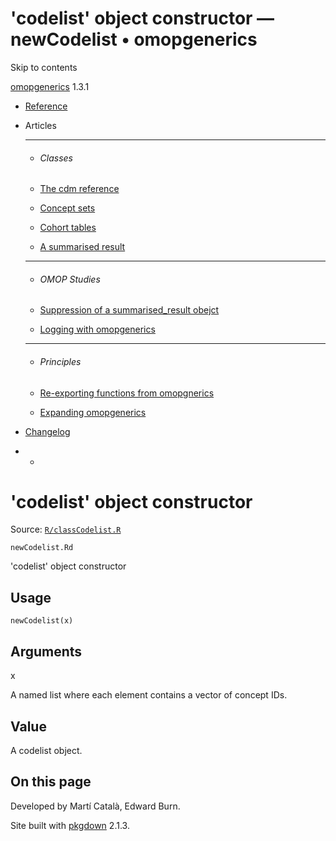 # 'codelist' object constructor — newCodelist • omopgenerics

Skip to contents

[omopgenerics](../index.html) 1.3.1

  * [Reference](../reference/index.html)
  * Articles
    * * * *

    * ###### Classes

    * [The cdm reference](../articles/cdm_reference.html)
    * [Concept sets](../articles/codelists.html)
    * [Cohort tables](../articles/cohorts.html)
    * [A summarised result](../articles/summarised_result.html)
    * * * *

    * ###### OMOP Studies

    * [Suppression of a summarised_result obejct](../articles/suppression.html)
    * [Logging with omopgenerics](../articles/logging.html)
    * * * *

    * ###### Principles

    * [Re-exporting functions from omopgnerics](../articles/reexport.html)
    * [Expanding omopgenerics](../articles/expanding_omopgenerics.html)
  * [Changelog](../news/index.html)


  *   * [](https://github.com/darwin-eu/omopgenerics/)



# 'codelist' object constructor

Source: [`R/classCodelist.R`](https://github.com/darwin-eu/omopgenerics/blob/v1.3.1/R/classCodelist.R)

`newCodelist.Rd`

'codelist' object constructor

## Usage
    
    
    newCodelist(x)

## Arguments

x
    

A named list where each element contains a vector of concept IDs.

## Value

A codelist object.

## On this page

Developed by Martí Català, Edward Burn.

Site built with [pkgdown](https://pkgdown.r-lib.org/) 2.1.3.
